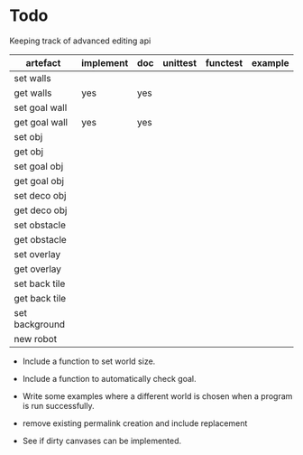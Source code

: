 # Todo

Keeping track of advanced editing api

|    artefact    | implement | doc | unittest | functest | example |
|----------------|-----------|-----|----------|----------|---------|
| set walls      |           |     |          |          |         |
| get walls      | yes       | yes |          |          |         |
| set goal wall  |           |     |          |          |         |
| get goal wall  | yes       | yes |          |          |         |
| set obj        |           |     |          |          |         |
| get obj        |           |     |          |          |         |
| set goal obj   |           |     |          |          |         |
| get goal obj   |           |     |          |          |         |
| set deco obj   |           |     |          |          |         |
| get deco obj   |           |     |          |          |         |
| set obstacle   |           |     |          |          |         |
| get obstacle   |           |     |          |          |         |
| set overlay    |           |     |          |          |         |
| get overlay    |           |     |          |          |         |
| set back tile  |           |     |          |          |         |
| get back tile  |           |     |          |          |         |
| set background |           |     |          |          |         |
| new robot      |           |     |          |          |         |


  * Include a function to set world size.
  * Include a function to automatically check goal.
  * Write some examples where a different world is chosen when a program is run successfully.

  * remove existing permalink creation and include replacement
  * See if dirty canvases can be implemented.


